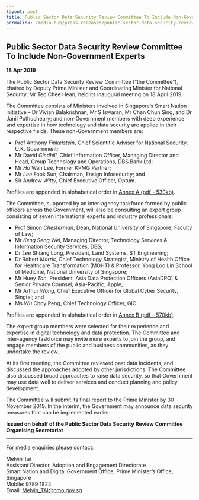 ```yaml
---
layout: post
title: Public Sector Data Security Review Committee To Include Non-Government Experts
permalink: /media-hub/press-releases/public-sector-data-security-review-committee-to-include-non-government-experts/
---
```

## Public Sector Data Security Review Committee To Include Non-Government Experts

**18 Apr 2019**

The Public Sector Data Security Review Committee (“the Committee”), chaired by Deputy Prime Minister and Coordinating Minister for National Security, Mr Teo Chee Hean, held its inaugural meeting on 18 April 2019.

The Committee consists of Ministers involved in Singapore’s Smart Nation initiative – Dr Vivian Balakrishnan, Mr S Iswaran, Mr Chan Chun Sing, and Dr Janil Puthucheary; and non-Government members with deep experience and expertise in how technology and data security are applied in their respective fields. These non-Government members are:

  * Prof Anthony *Finkelstein*, Chief Scientific Adviser for National Security, U.K. Government;
  * Mr David *Gledhill*, Chief Information Officer, Managing Director and Head, Group Technology and Operations, DBS Bank Ltd;
  * Mr *Ho* Wah Lee, Former KPMG Partner;
  * Mr *Lee* Fook Sun, Chairman, Ensign Infosecurity; and
  * Sir Andrew *Witty*, Chief Executive Officer, Optum.

Profiles are appended in alphabetical order in  [Annex A (pdf - 530kb)](/files/press-releases/2019/psdsrc-non-govt-members-annex-a.pdf).

The Committee, supported by an inter-agency taskforce formed by public officers across the Government, will also be consulting an expert group consisting of seven international experts and industry professionals:
  * Prof Simon *Chesterman*, Dean, National University of Singapore, Faculty of Law;
  * Mr *Keng Seng Wei*, Managing Director, Technology Services & Information Security Services, DBS; 
  * Dr *Lee* Shiang Long, President, Land Systems, ST Engineering;
  * Dr Robert *Morris*, Chief Technology Strategist, Ministry of Health Office for Healthcare Transformation (MOHT) & Professor, Yong Loo Lin School of Medicine, National University of Singapore;
  * Mr Huey *Tan*, President, Asia Data Protection Officers (AsiaDPO) & Senior Privacy Counsel, Asia-Pacific, Apple;
  * Mr Arthur *Wong*, Chief Executive Officer for Global Cyber Security, Singtel; and
  * Ms *Wu* Choy Peng, Chief Technology Officer, GIC.

Profiles are appended in alphabetical order in [Annex B (pdf - 570kb)](/files/press-releases/2019/psdsrc-public-officers-annex-b.pdf).

The expert group members were selected for their experience and expertise in digital technology and data protection. The Committee and inter-agency taskforce may invite more experts to join the group, and engage members of the public and business communities, as they undertake the review.

At its first meeting, the Committee reviewed past data incidents, and discussed the approaches adopted by other jurisdictions. The Committee also discussed broad approaches to raise data security, so that Government may use data well to deliver services and conduct planning and policy development.

The Committee will submit its final report to the Prime Minister by 30 November 2019. In the interim, the Government may announce data security measures that can be implemented earlier.

**Issued on behalf of the Public Sector Data Security Review Committee Organising Secretariat**

---

For media enquiries please contact:

Melvin Tai<br>
Assistant Director, Adoption and Engagement Directorate<br>
Smart Nation and Digital Government Office, Prime Minister’s Office, Singapore<br>
Mobile: 9789 1824<br>
Email: [Melvin_TAI@pmo.gov.sg](mailto:Melvin_TAI@pmo.gov.sg)